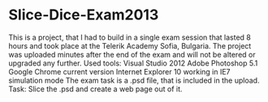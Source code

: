 Slice-Dice-Exam2013
===================

This is a project, that I had to build in a single exam session that lasted 8 hours and took place at the Telerik Academy Sofia, Bulgaria.  The project was uploaded minutes after the end of the exam and will not be altered or upgraded any further.  Used tools:  Visual Studio 2012 Adobe Photoshop 5.1 Google Chrome current version Internet Explorer 10 working in IE7 simulation mode  The exam task is a .psd file, that is included in the upload.  Task:  Slice the .psd and create a web page out of it.
